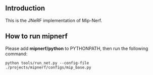 <!-- # JNeRF -->
## Introduction
This is the JNeRF implementation of Mip-Nerf.

## How to run mipnerf
Please add  **mipnerf/python** to PYTHONPATH, then run the following command:
```shell
python tools/run_net.py --config-file ./projects/mipnerf/configs/mip_base.py
```
